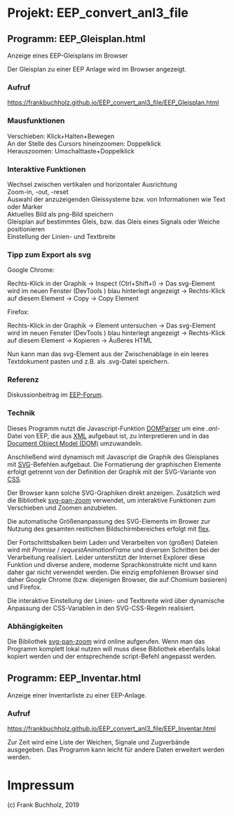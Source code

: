 # Projekt: EEP_convert_anl3_file

## Programm: EEP_Gleisplan.html
Anzeige eines EEP-Gleisplans im Browser

Der Gleisplan zu einer EEP Anlage wird im Browser angezeigt.

### Aufruf
https://frankbuchholz.github.io/EEP_convert_anl3_file/EEP_Gleisplan.html

### Mausfunktionen 
Verschieben: Klick+Halten+Bewegen<br/>
An der Stelle des Cursors hineinzoomen: Doppelklick<br/>
Herauszoomen: Umschalttaste+Doppelklick

### Interaktive Funktionen
Wechsel zwischen vertikalen und horizontaler Ausrichtung<br/>
Zoom-in, -out, -reset<br/>
Auswahl der anzuzeigenden Gleissysteme bzw. von Informationen wie Text oder Marker<br/>
Aktuelles Bild als png-Bild speichern<br/>
Gleisplan auf bestimmtes Gleis, bzw. das Gleis eines Signals oder Weiche positionieren<br/>
Einstellung der Linien- und Textbreite

### Tipp zum Export als svg

Google Chrome:

Rechts-Klick in der Graphik -> Inspect (Ctrl+Shift+I) -> Das svg-Element wird im neuen Fenster (DevTools ) blau hinterlegt angezeigt -> Rechts-Klick auf diesem Element -> Copy -> Copy Element

Firefox:

Rechts-Klick in der Graphik -> Element untersuchen -> Das svg-Element wird im neuen Fenster (DevTools ) blau hinterlegt angezeigt -> Rechts-Klick auf diesem Element -> Kopieren -> Äußeres HTML

Nun kann man das svg-Element aus der Zwischenablage in ein leeres Textdokument pasten und z.B. als .svg-Datei speichern.

### Referenz
Diskussionbeitrag im <a href='https://www.eepforum.de/forum/thread/26770-eep-gleisplan-im-browser-anzeigen-javascript-projekt' target='_blank'>EEP-Forum</a>.

### Technik
Dieses Programm nutzt die Javascript-Funktion <a href='https://www.w3schools.com/xml/xml_parser.asp' target='_blank'>DOMParser</a> um eine <i>.anl</i>-Datei von EEP, die aus <a href='https://www.w3schools.com/xml/xml_tree.asp' target='_blank'>XML</a> aufgebaut ist, zu interpretieren und in das <a href='https://www.w3schools.com/xml/xml_dom.asp' target='_blank'>Document Object Model (DOM)</a> umzuwandeln.

Anschließend wird dynamisch mit Javascript die Graphik des Gleisplanes mit <a href='https://www.w3schools.com/html/html5_svg.asp' target='_blank'>SVG</a>-Befehlen aufgebaut. Die Formatierung der graphischen Elemente erfolgt getrennt von der Definition der Graphik mit der SVG-Variante von <a href='https://www.w3schools.com/html/html_css.asp' target='_blank'>CSS</a>.

Der Browser kann solche SVG-Graphiken direkt anzeigen. Zusätzlich wird die Bibliothek <a href='https://github.com/ariutta/svg-pan-zoom' target='_blank'>svg-pan-zoom</a> verwendet, um interaktive Funktionen zum Verschieben und Zoomen anzubieten.

Die automatische Größenanpassung des SVG-Elements im Brower zur Nutzung des gesamten restlichen Bildschirmbereiches erfolgt mit <a href='https://www.w3schools.com/css/css3_flexbox.asp' target='_blank'>flex</a>.

Der Fortschrittsbalken beim Laden und Verarbeiten von (großen) Dateien wird mit <i>Promise</i> / <i>requestAnimationFrame</i> und diversen Schritten bei der Verarbeitung realisiert. Leider unterstützt der Internet Explorer diese Funktion und diverse andere, moderne Sprachkonstrukte nicht und kann daher gar nicht verwendet werden. Die einzig empfohlenen Browser sind daher Google Chrome (bzw. diejenigen Browser, die auf Chomium basieren) und Firefox.

Die interaktive Einstellung der Linien- und Textbreite wird über dynamische Anpassung der CSS-Variablen in den SVG-CSS-Regeln realisiert.  

### Abhängigkeiten
Die Bibliothek <a href='https://github.com/ariutta/svg-pan-zoom' target='_blank'>svg-pan-zoom</a> wird online aufgerufen. Wenn man das Programm komplett lokal nutzen will muss diese Bibliothek ebenfalls lokal kopiert werden und der entsprechende script-Befehl angepasst werden.

## Programm: EEP_Inventar.html
Anzeige einer Inventarliste zu einer EEP-Anlage.

### Aufruf
https://frankbuchholz.github.io/EEP_convert_anl3_file/EEP_Inventar.html

Zur Zeit wird eine Liste der Weichen, Signale und Zugverbände ausgegeben. Das Programm kann leicht für andere Daten erweitert werden werden. 

# Impressum
(c) Frank Buchholz, 2019
